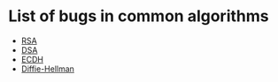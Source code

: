 # List of bugs in common algorithms
* [RSA](rsa.md)
* [DSA](dsa.md)
* [ECDH](ecdh.md)
* [Diffie-Hellman](dh.md)
